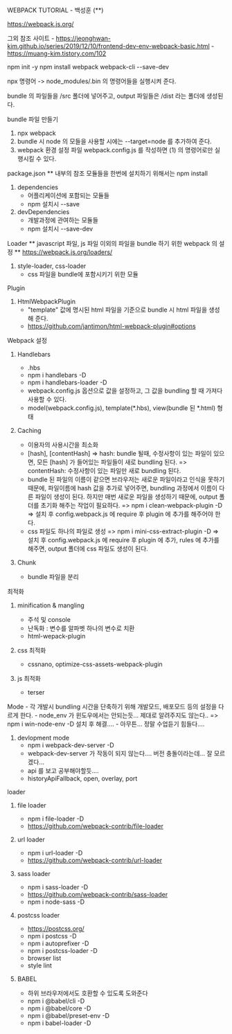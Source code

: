 WEBPACK TUTORIAL
        - 백성훈 (**)

https://webpack.js.org/

그외 참조 사이트
    - https://jeonghwan-kim.github.io/series/2019/12/10/frontend-dev-env-webpack-basic.html
    - https://muang-kim.tistory.com/102

npm init -y
npm install webpack webpack-cli --save-dev

npx 명령어 -> node_modules/.bin 의 명령어들을 실행시켜 준다.

bundle 의 파일들을 /src 폴더에 넣어주고,
output 파일들은 /dist 라는 폴더에 생성된다.

bundle 파일 만들기
1. npx webpack
2. bundle 시 node 의 모들을 사용할 시에는 --target=node 를 추가하여 준다.
3. webpack 환경 설정 파일 webpack.config.js 를 작성하면 (1) 의 명령어로만 실행시킬 수 있다.

package.json
** 내부의 참조 모듈들을 한번에 설치하기 위해서는 npm install
1. dependencies
    - 어플리케이션에 포함되는 모듈들
    - npm 설치시 --save
2. devDependencies
    - 개발과정에 관여하는 모듈들
    - npm 설치시 --save-dev

Loader
** javascript 파일, js 파일 이외의 파일을 bundle 하기 위한 webpack 의 설정
** https://webpack.js.org/loaders/
1. style-loader, css-loader
    - css 파일을 bundle에 포함시키기 위한 모듈

Plugin
1. HtmlWebpackPlugin
    - "template" 값에 명시된 html 파일을 기준으로 bundle 시 html 파일을 생성해 준다.
    - https://github.com/jantimon/html-webpack-plugin#options

Webpack 설정
1. Handlebars
    - .hbs
    - npm i handlebars -D
    - npm i handlebars-loader -D
    - webpack.config.js 옵션으로 값을 설정하고, 그 값을 bundling 할 때 가져다 사용할 수 있다.
    - model(webpack.config.js), template(*.hbs), view(bundle 된 *.html) 형태

2. Caching
    - 이용자의 사용시간을 최소화
    - [hash], [contentHash]
        => hash: bundle 될때, 수정사항이 있는 파일이 있으면, 모든 [hash] 가 들어있는 파일들이 새로 bundling 된다.
        => contentHash: 수정사항이 있는 파일만 새로 bundling 된다.
    - bundle 된 파일의 이름이 같으면 브라우저는 새로운 파일이라고 인식을 못하기 때문에, 파일이름에 hash 값을 추가로 넣어주면,
        bundling 과정에서 이름이 다른 파일이 생성이 된다. 하지만 매번 새로운 파일을 생성하기 때문에, output 폴더를 초기화 해주는 작업이 필요하다.
        => npm i clean-webpack-plugin -D
        => 설치 후 config.webpack.js 에 require 후 plugin 에 추가를 해주어야 한다.
    - css 파일도 하나의 파일로 생성
        => npm i mini-css-extract-plugin -D
        => 설치 후 config.webpack.js 에 require 후 plugin 에 추가, rules 에 추가를 해주면, output 폴더에 css 파일도 생성이 된다.

3. Chunk
    - bundle 파일을 분리

최적화
1. minification & mangling
    - 주석 및 console
    - 난독화 : 변수를 알파벳 하나의 변수로 치환
    - html-wepack-plugin

2. css 최적화
    - cssnano, optimize-css-assets-webpack-plugin

3. js 최적화
    - terser

Mode
    - 각 개발시 bundling 시간을 단축하기 위해 개발모드, 배포모드 등의 설정을 다르게 한다.
    - node_env 가 윈도우에서는 안되는듯... 제대로 알려주지도 않는다..
        => npm i win-node-env -D 설치 후 해결....
    - 아무튼... 정말 수업듣기 힘들다....
1. devlopment mode
    - npm i webpack-dev-server -D
    - webpack-dev-server 가 작동이 되지 않는다.... 버전 충돌이라는데... 잘 모르겠다...
    - api 를 보고 공부해야할듯....
    - historyApiFallback, open, overlay, port

loader
1. file loader
    - npm i file-loader -D
    - https://github.com/webpack-contrib/file-loader

2. url loader
    - npm i url-loader -D
    - https://github.com/webpack-contrib/url-loader

3. sass loader
    - npm i sass-loader -D
    - https://github.com/webpack-contrib/sass-loader
    - npm i node-sass -D

4. postcss loader
    - https://postcss.org/
    - npm i postcss -D
    - npm i autoprefixer -D
    - npm i postcss-loader -D
    - browser list
    - style lint

5. BABEL
    - 하위 브라우저에서도 호환할 수 있도록 도와준다
    - npm i @babel/cli -D
    - npm i @babel/core -D
    - npm i @babel/preset-env -D
    - npm i babel-loader -D